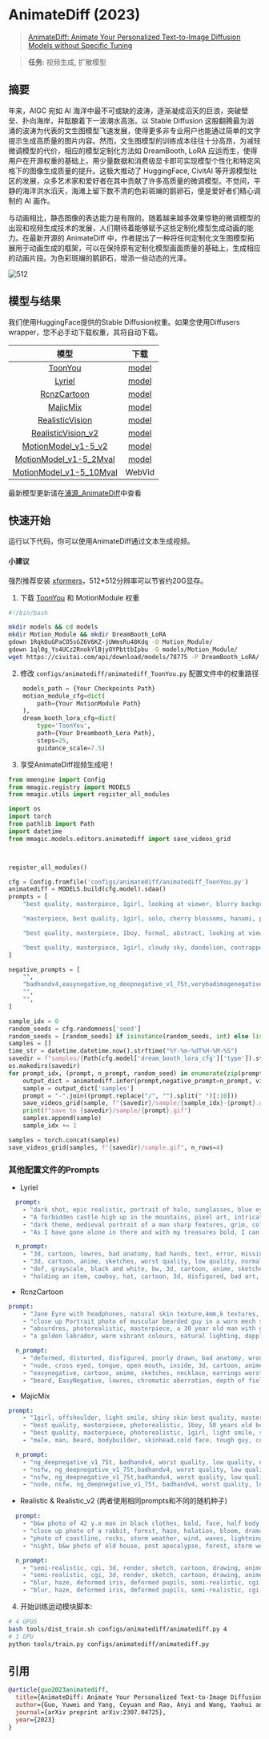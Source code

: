 # AnimateDiff (2023)

> [AnimateDiff: Animate Your Personalized Text-to-Image Diffusion Models without Specific Tuning](https://arxiv.org/abs/2307.04725)

> **任务**: 视频生成, 扩散模型

<!-- [ALGORITHM] -->

## 摘要

<!-- [ABSTRACT] -->

年来，AIGC 宛如 AI 海洋中最不可或缺的波涛，逐渐凝成滔天的巨浪，突破壁垒、扑向海岸，并酝酿着下一波潮水高涨。以 Stable Diffusion 这股翻腾最为汹涌的波涛为代表的文生图模型飞速发展，使得更多非专业用户也能通过简单的文字提示生成高质量的图片内容。然而，文生图模型的训练成本往往十分高昂，为减轻微调模型的代价，相应的模型定制化方法如 DreamBooth, LoRA 应运而生，使得用户在开源权重的基础上，用少量数据和消费级显卡即可实现模型个性化和特定风格下的图像生成质量的提升。这极大推动了 HuggingFace, CivitAI 等开源模型社区的发展，众多艺术家和爱好者在其中贡献了许多高质量的微调模型。不觉间，平静的海洋洪水滔天，海滩上留下数不清的色彩斑斓的鹅卵石，便是爱好者们精心调制的 AI 画作。

与动画相比，静态图像的表达能力是有限的。随着越来越多效果惊艳的微调模型的出现和视频生成技术的发展，人们期待着能够赋予这些定制化模型生成动画的能力。在最新开源的 AnimateDiff 中，作者提出了一种将任何定制化文生图模型拓展用于动画生成的框架，可以在保持原有定制化模型画面质量的基础上，生成相应的动画片段。为色彩斑斓的鹅卵石，增添一些动态的光泽。

<!-- [IMAGE] -->

![512](https://github.com/ElliotQi/mmagic/assets/46469021/54d92aca-dfa9-4eeb-ba38-3f6c981e5399)

## 模型与结果

我们使用HuggingFace提供的Stable Diffusion权重。如果您使用Diffusers wrapper，您不必手动下载权重，其将自动下载。

<!-- SKIP THIS TABLE -->

|                              模型                              |                                                下载                                                 |
| :------------------------------------------------------------: | :-------------------------------------------------------------------------------------------------: |
|              [ToonYou](./animatediff_ToonYou.py)               |                       [model](https://civitai.com/api/download/models/78775)                        |
|               [Lyriel](./animatediff_Lyriel.py)                |                       [model](https://civitai.com/api/download/models/72396)                        |
|          [RcnzCartoon](./animatediff_RcnzCartoon.py)           |                       [model](https://civitai.com/api/download/models/71009)                        |
|             [MajicMix](./animatediff_MajicMix.py)              |                       [model](https://civitai.com/api/download/models/79068)                        |
|      [RealisticVision](./animatediff_RealisticVision.py)       |                       [model](https://civitai.com/api/download/models/29460)                        |
|   [RealisticVision_v2](./animatediff_RealisticVision_v2.py)    |          [model](https://huggingface.co/guoyww/animatediff/resolve/main/mm_sd_v15_v2.ckpt)          |
|   [MotionModel_v1-5_v2](./animatediff_RealisticVision_v2.py)   |      [model](https://download.openxlab.org.cn/models/ElliotQi/AnimateDiff/weight/mm_sd_v15_v2)      |
| [MotionModel_v1-5_2Mval](./animatediff_RealisticVision_v1.py)  | [model](https://download.openxlab.org.cn/models/ElliotQi/AnimateDiff/weight/mm_fromscratch_2.5Mval) |
| [MotionModel_v1-5_10Mval](./animatediff_RealisticVision_v1.py) |                                               WebVid                                                |

最新模型更新请在[浦源_AnimateDiff](https://openxlab.org.cn/models/detail/ElliotQi/AnimateDiff)中查看

## 快速开始

运行以下代码，你可以使用AnimateDiff通过文本生成视频。

#### 小建议

强烈推荐安装 [xformers](https://github.com/facebookresearch/xformers)，512\*512分辨率可以节省约20G显存。

1. 下载 [ToonYou](https://civitai.com/api/download/models/78775) 和 MotionModule 权重

```bash
#!/bin/bash

mkdir models && cd models
mkdir Motion_Module && mkdir DreamBooth_LoRA
gdown 1RqkQuGPaCO5sGZ6V6KZ-jUWmsRu48Kdq -O Motion_Module/
gdown 1ql0g_Ys4UCz2RnokYlBjyOYPbttbIpbu -O models/Motion_Module/
wget https://civitai.com/api/download/models/78775 -P DreamBooth_LoRA/ --content-disposition --no-check-certificate
```

2. 修改 `configs/animatediff/animatediff_ToonYou.py` 配置文件中的权重路径

```python
    models_path = {Your Checkpoints Path}
    motion_module_cfg=dict(
        path={Your MotionModule Path}
    ),
    dream_booth_lora_cfg=dict(
        type='ToonYou',
        path={Your Dreambooth_Lora Path},
        steps=25,
        guidance_scale=7.5)
```

3. 享受AnimateDiff视频生成吧！

```python
from mmengine import Config
from mmagic.registry import MODELS
from mmagic.utils import register_all_modules

import os
import torch
from pathlib import Path
import datetime
from mmagic.models.editors.animatediff import save_videos_grid



register_all_modules()

cfg = Config.fromfile('configs/animatediff/animatediff_ToonYou.py')
animatediff = MODELS.build(cfg.model).sdaa()
prompts = [
    "best quality, masterpiece, 1girl, looking at viewer, blurry background, upper body, contemporary, dress",

    "masterpiece, best quality, 1girl, solo, cherry blossoms, hanami, pink flower, white flower, spring season, wisteria, petals, flower, plum blossoms, outdoors, falling petals, white hair, black eyes,",

    "best quality, masterpiece, 1boy, formal, abstract, looking at viewer, masculine, marble pattern",

    "best quality, masterpiece, 1girl, cloudy sky, dandelion, contrapposto, alternate hairstyle,"
]

negative_prompts = [
    "",
    "badhandv4,easynegative,ng_deepnegative_v1_75t,verybadimagenegative_v1.3, bad-artist, bad_prompt_version2-neg, teeth",
    "",
    "",
]

sample_idx = 0
random_seeds = cfg.randomness['seed']
random_seeds = [random_seeds] if isinstance(random_seeds, int) else list(random_seeds)
samples = []
time_str = datetime.datetime.now().strftime("%Y-%m-%dT%H-%M-%S")
savedir = f"samples/{Path(cfg.model['dream_booth_lora_cfg']['type']).stem}-{time_str}"
os.makedirs(savedir)
for prompt_idx, (prompt, n_prompt, random_seed) in enumerate(zip(prompts, negative_prompts, random_seeds)):
    output_dict = animatediff.infer(prompt,negative_prompt=n_prompt, video_length=16, height=256, width=256, seed=random_seed,num_inference_steps=cfg.model['dream_booth_lora_cfg']['steps'])
    sample = output_dict['samples']
    prompt = "-".join((prompt.replace("/", "").split(" ")[:10]))
    save_videos_grid(sample, f"{savedir}/sample/{sample_idx}-{prompt}.gif")
    print(f"save to {savedir}/sample/{prompt}.gif")
    samples.append(sample)
    sample_idx += 1

samples = torch.concat(samples)
save_videos_grid(samples, f"{savedir}/sample.gif", n_rows=4)


```

### 其他配置文件的Prompts

- Lyriel

```yaml
  prompt:
    - "dark shot, epic realistic, portrait of halo, sunglasses, blue eyes, tartan scarf, white hair by atey ghailan, by greg rutkowski, by greg tocchini, by james gilleard, by joe fenton, by kaethe butcher, gradient yellow, black, brown and magenta color scheme, grunge aesthetic!!! graffiti tag wall background, art by greg rutkowski and artgerm, soft cinematic light, adobe lightroom, photolab, hdr, intricate, highly detailed, depth of field, faded, neutral colors, hdr, muted colors, hyperdetailed, artstation, cinematic, warm lights, dramatic light, intricate details, complex background, rutkowski, teal and orange"
    - "A forbidden castle high up in the mountains, pixel art, intricate details2, hdr, intricate details, hyperdetailed5, natural skin texture, hyperrealism, soft light, sharp, game art, key visual, surreal"
    - "dark theme, medieval portrait of a man sharp features, grim, cold stare, dark colors, Volumetric lighting, baroque oil painting by Greg Rutkowski, Artgerm, WLOP, Alphonse Mucha dynamic lighting hyperdetailed intricately detailed, hdr, muted colors, complex background, hyperrealism, hyperdetailed, amandine van ray"
    - "As I have gone alone in there and with my treasures bold, I can keep my secret where and hint of riches new and old. Begin it where warm waters halt and take it in a canyon down, not far but too far to walk, put in below the home of brown."

  n_prompt:
    - "3d, cartoon, lowres, bad anatomy, bad hands, text, error, missing fingers, extra digit, fewer digits, cropped, worst quality, low quality, normal quality, jpeg artifacts, signature, watermark, username, blurry, artist name, young, loli, elf, 3d, illustration"
    - "3d, cartoon, anime, sketches, worst quality, low quality, normal quality, lowres, normal quality, monochrome, grayscale, skin spots, acnes, skin blemishes, bad anatomy, girl, loli, young, large breasts, red eyes, muscular"
    - "dof, grayscale, black and white, bw, 3d, cartoon, anime, sketches, worst quality, low quality, normal quality, lowres, normal quality, monochrome, grayscale, skin spots, acnes, skin blemishes, bad anatomy, girl, loli, young, large breasts, red eyes, muscular,badhandsv5-neg, By bad artist -neg 1, monochrome"
    - "holding an item, cowboy, hat, cartoon, 3d, disfigured, bad art, deformed,extra limbs,close up,b&w, weird colors, blurry, duplicate, morbid, mutilated, [out of frame], extra fingers, mutated hands, poorly drawn hands, poorly drawn face, mutation, deformed, ugly, blurry, bad anatomy, bad proportions, extra limbs, cloned face, disfigured, out of frame, ugly, extra limbs, bad anatomy, gross proportions, malformed limbs, missing arms, missing legs, extra arms, extra legs, mutated hands, fused fingers, too many fingers, long neck, Photoshop, video game, ugly, tiling, poorly drawn hands, poorly drawn feet, poorly drawn face, out of frame, mutation, mutated, extra limbs, extra legs, extra arms, disfigured, deformed, cross-eye, body out of frame, blurry, bad art, bad anatomy, 3d render"
```

- RcnzCartoon

```yaml
prompt:
    - "Jane Eyre with headphones, natural skin texture,4mm,k textures, soft cinematic light, adobe lightroom, photolab, hdr, intricate, elegant, highly detailed, sharp focus, cinematic look, soothing tones, insane details, intricate details, hyperdetailed, low contrast, soft cinematic light, dim colors, exposure blend, hdr, faded"
    - "close up Portrait photo of muscular bearded guy in a worn mech suit, light bokeh, intricate, steel metal [rust], elegant, sharp focus, photo by greg rutkowski, soft lighting, vibrant colors, masterpiece, streets, detailed face"
    - "absurdres, photorealistic, masterpiece, a 30 year old man with gold framed, aviator reading glasses and a black hooded jacket and a beard, professional photo, a character portrait, altermodern, detailed eyes, detailed lips, detailed face, grey eyes"
    - "a golden labrador, warm vibrant colours, natural lighting, dappled lighting, diffused lighting, absurdres, highres,k, uhd, hdr, rtx, unreal, octane render, RAW photo, photorealistic, global illumination, subsurface scattering"

  n_prompt:
    - "deformed, distorted, disfigured, poorly drawn, bad anatomy, wrong anatomy, extra limb, missing limb, floating limbs, mutated hands and fingers, disconnected limbs, mutation, mutated, ugly, disgusting, blurry, amputation"
    - "nude, cross eyed, tongue, open mouth, inside, 3d, cartoon, anime, sketches, worst quality, low quality, normal quality, lowres, normal quality, monochrome, grayscale, skin spots, acnes, skin blemishes, bad anatomy, red eyes, muscular"
    - "easynegative, cartoon, anime, sketches, necklace, earrings worst quality, low quality, normal quality, bad anatomy, bad hands, shiny skin, error, missing fingers, extra digit, fewer digits, jpeg artifacts, signature, watermark, username, blurry, chubby, anorectic, bad eyes, old, wrinkled skin, red skin, photograph By bad artist -neg, big eyes, muscular face,"
    - "beard, EasyNegative, lowres, chromatic aberration, depth of field, motion blur, blurry, bokeh, bad quality, worst quality, multiple arms, badhand"

```

- MajicMix

```yaml
prompt:
    - "1girl, offshoulder, light smile, shiny skin best quality, masterpiece, photorealistic"
    - "best quality, masterpiece, photorealistic, 1boy, 50 years old beard, dramatic lighting"
    - "best quality, masterpiece, photorealistic, 1girl, light smile, shirt with collars, waist up, dramatic lighting, from below"
    - "male, man, beard, bodybuilder, skinhead,cold face, tough guy, cowboyshot, tattoo, french windows, luxury hotel masterpiece, best quality, photorealistic"

  n_prompt:
    - "ng_deepnegative_v1_75t, badhandv4, worst quality, low quality, normal quality, lowres, bad anatomy, bad hands, watermark, moles"
    - "nsfw, ng_deepnegative_v1_75t,badhandv4, worst quality, low quality, normal quality, lowres,watermark, monochrome"
    - "nsfw, ng_deepnegative_v1_75t,badhandv4, worst quality, low quality, normal quality, lowres,watermark, monochrome"
    - "nude, nsfw, ng_deepnegative_v1_75t, badhandv4, worst quality, low quality, normal quality, lowres, bad anatomy, bad hands, monochrome, grayscale watermark, moles, people"
```

- Realistic & Realistic_v2 (两者使用相同prompts和不同的随机种子)

```yaml
  prompt:
    - "b&w photo of 42 y.o man in black clothes, bald, face, half body, body, high detailed skin, skin pores, coastline, overcast weather, wind, waves, 8k uhd, dslr, soft lighting, high quality, film grain, Fujifilm XT3"
    - "close up photo of a rabbit, forest, haze, halation, bloom, dramatic atmosphere, centred, rule of thirds, 200mm 1.4f macro shot"
    - "photo of coastline, rocks, storm weather, wind, waves, lightning, 8k uhd, dslr, soft lighting, high quality, film grain, Fujifilm XT3"
    - "night, b&w photo of old house, post apocalypse, forest, storm weather, wind, rocks, 8k uhd, dslr, soft lighting, high quality, film grain"

  n_prompt:
    - "semi-realistic, cgi, 3d, render, sketch, cartoon, drawing, anime, text, close up, cropped, out of frame, worst quality, low quality, jpeg artifacts, ugly, duplicate, morbid, mutilated, extra fingers, mutated hands, poorly drawn hands, poorly drawn face, mutation, deformed, blurry, dehydrated, bad anatomy, bad proportions, extra limbs, cloned face, disfigured, gross proportions, malformed limbs, missing arms, missing legs, extra arms, extra legs, fused fingers, too many fingers, long neck"
    - "semi-realistic, cgi, 3d, render, sketch, cartoon, drawing, anime, text, close up, cropped, out of frame, worst quality, low quality, jpeg artifacts, ugly, duplicate, morbid, mutilated, extra fingers, mutated hands, poorly drawn hands, poorly drawn face, mutation, deformed, blurry, dehydrated, bad anatomy, bad proportions, extra limbs, cloned face, disfigured, gross proportions, malformed limbs, missing arms, missing legs, extra arms, extra legs, fused fingers, too many fingers, long neck"
    - "blur, haze, deformed iris, deformed pupils, semi-realistic, cgi, 3d, render, sketch, cartoon, drawing, anime, mutated hands and fingers, deformed, distorted, disfigured, poorly drawn, bad anatomy, wrong anatomy, extra limb, missing limb, floating limbs, disconnected limbs, mutation, mutated, ugly, disgusting, amputation"
    - "blur, haze, deformed iris, deformed pupils, semi-realistic, cgi, 3d, render, sketch, cartoon, drawing, anime, art, mutated hands and fingers, deformed, distorted, disfigured, poorly drawn, bad anatomy, wrong anatomy, extra limb, missing limb, floating limbs, disconnected limbs, mutation, mutated, ugly, disgusting, amputation"

```

4. 开始训练运动模块脚本:

```bash
# 4 GPUS
bash tools/dist_train.sh configs/animatediff/animatediff.py 4
# 1 GPU
python tools/train.py configs/animatediff/animatediff.py

```

## 引用

```bibtex
@article{guo2023animatediff,
  title={AnimateDiff: Animate Your Personalized Text-to-Image Diffusion Models without Specific Tuning},
  author={Guo, Yuwei and Yang, Ceyuan and Rao, Anyi and Wang, Yaohui and Qiao, Yu and Lin, Dahua and Dai, Bo},
  journal={arXiv preprint arXiv:2307.04725},
  year={2023}
}
```
